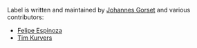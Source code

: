 Label is written and maintained by [Johannes Gorset](https://github.com/jgorset) and various contributors:

* [Felipe Espinoza](https://github.com/fespinoza)
* [Tim Kurvers](https://github.com/timkurvers)
